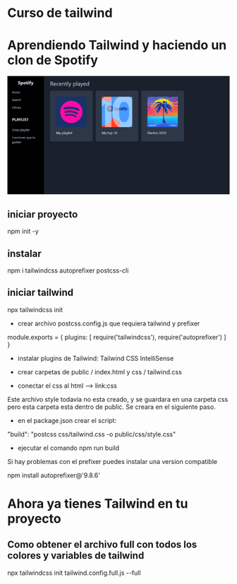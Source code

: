 # Curso de tailwind

# Aprendiendo Tailwind y haciendo un clon de Spotify

![img](https://github.com/solisjoaquin/tailwindcss/blob/main/public/images/screen.png)

## iniciar proyecto

npm init -y

## instalar 

npm i tailwindcss autoprefixer postcss-cli

## iniciar tailwind

 npx tailwindcss init

 * crear archivo postcss.config.js que requiera tailwind y prefixer

 module.exports = {
    plugins: [
        require('tailwindcss'),
        require('autoprefixer')
    ]
}

 * instalar plugins de Tailwind: Tailwind CSS IntelliSense

 * crear carpetas de public / index.html y css /  tailwind.css

 * conectar el css al html  --> link:css

 <link rel="stylesheet" href="css/style.css">

 Este archivo style todavia no esta creado, y se guardara en una carpeta css pero esta carpeta esta dentro de public. Se creara en el siguiente paso.

 * en el package.json crear el script: 

 "build": "postcss css/tailwind.css -o public/css/style.css"



 * ejecutar el comando npm run build

 Si hay problemas con el prefixer puedes instalar una version compatible 

 npm install autoprefixer@'9.8.6' 

 # Ahora ya tienes Tailwind en tu proyecto


 ## Como obtener el archivo full con todos los colores y variables de tailwind

 npx tailwindcss init tailwind.config.full.js --full

 

